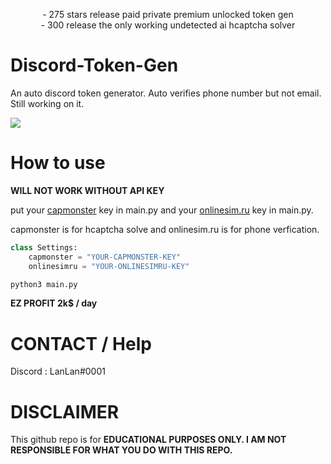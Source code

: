 <p align="center">
- 275 stars release paid private premium unlocked token gen<br>
- 300 release the only working undetected ai hcaptcha solver
</p>

# Discord-Token-Gen
An auto discord token generator. Auto verifies phone number but not email. Still working on it.

<img src="https://github.com/LanLan69/Discord-Token-Gen/blob/master/%E6%88%AA%E5%B1%8F2022-03-17%2016.28.47.png"/>

# How to use

**WILL NOT WORK WITHOUT API KEY**

put your [capmonster](https://www.capmonster.com) key in main.py
and your [onlinesim.ru](https://onlinesim.io?ref=3203672) key in main.py.

capmonster is for hcaptcha solve and onlinesim.ru is for phone verfication.

```python
class Settings:
    capmonster = "YOUR-CAPMONSTER-KEY"
    onlinesimru = "YOUR-ONLINESIMRU-KEY"
```

```bash
python3 main.py
```

__**EZ PROFIT 2k$ / day**__

# CONTACT / Help 
Discord : LanLan#0001

# DISCLAIMER
This github repo is for **EDUCATIONAL PURPOSES ONLY. I AM NOT RESPONSIBLE FOR WHAT YOU DO WITH THIS REPO.**
